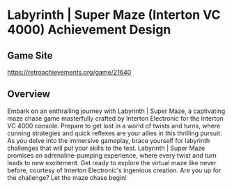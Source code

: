 # Labyrinth | Super Maze (Interton VC 4000) Achievement Design
## Game Site
https://retroachievements.org/game/21640
## Overview
Embark on an enthralling journey with Labyrinth | Super Maze, a captivating maze chase game masterfully crafted by Interton Electronic for the Interton VC 4000 console. Prepare to get lost in a world of twists and turns, where cunning strategies and quick reflexes are your allies in this thrilling pursuit.
As you delve into the immersive gameplay, brace yourself for labyrinth challenges that will put your skills to the test. Labyrinth | Super Maze promises an adrenaline-pumping experience, where every twist and turn leads to new excitement.
Get ready to explore the virtual maze like never before, courtesy of Interton Electronic's ingenious creation. Are you up for the challenge? Let the maze chase begin!